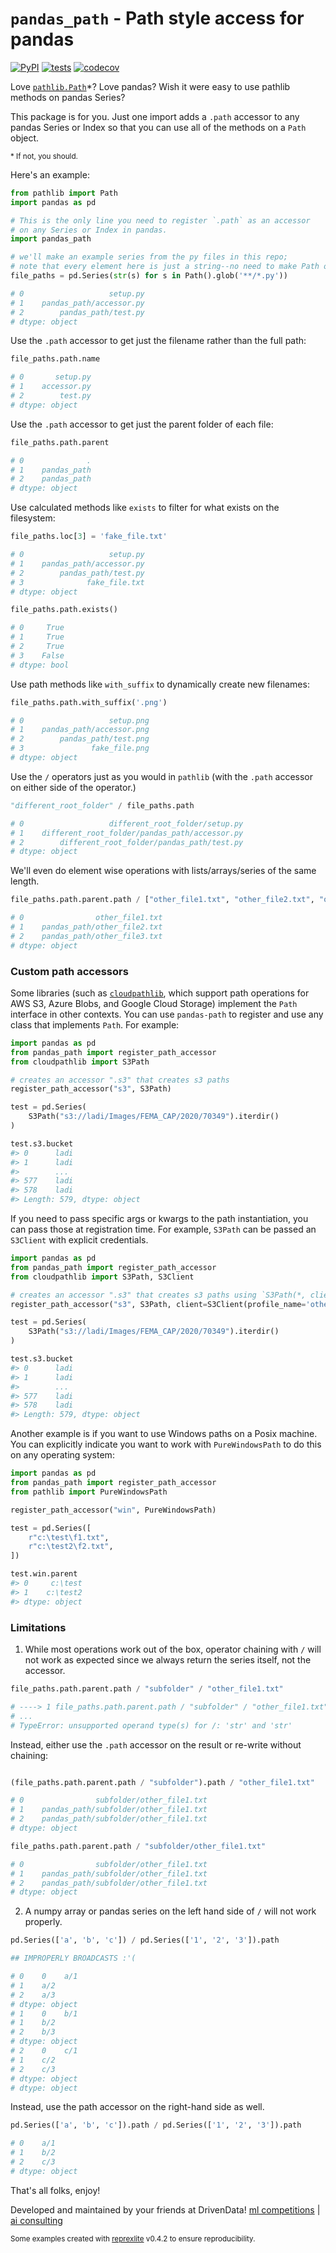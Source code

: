 # `pandas_path` - Path style access for pandas

[![PyPI](https://img.shields.io/pypi/v/pandas-path.svg)](https://pypi.org/project/pandas-path/)
[![tests](https://github.com/drivendataorg/pandas-path/workflows/tests/badge.svg?branch=master)](https://github.com/drivendataorg/pandas-path/actions?query=workflow%3Atests+branch%3Amaster)
[![codecov](https://codecov.io/gh/drivendataorg/pandas-path/branch/master/graph/badge.svg)](https://codecov.io/gh/drivendataorg/pandas-path)

Love [`pathlib.Path`](https://docs.python.org/3/library/pathlib.html)*? Love pandas? Wish it were easy to use pathlib methods on pandas Series?

This package is for you. Just one import adds a `.path` accessor to any pandas Series or Index so that you can use all of the methods on a `Path` object.

<small> * If not, you should.</small>

Here's an example:

```python
from pathlib import Path
import pandas as pd

# This is the only line you need to register `.path` as an accessor
# on any Series or Index in pandas.
import pandas_path

# we'll make an example series from the py files in this repo;
# note that every element here is just a string--no need to make Path objects yourself
file_paths = pd.Series(str(s) for s in Path().glob('**/*.py'))

# 0                   setup.py
# 1    pandas_path/accessor.py
# 2        pandas_path/test.py
# dtype: object
```

Use the `.path` accessor to get just the filename rather than the full path:

```python
file_paths.path.name

# 0       setup.py
# 1    accessor.py
# 2        test.py
# dtype: object
```

Use the `.path` accessor to get just the parent folder of each file:

```python
file_paths.path.parent

# 0              .
# 1    pandas_path
# 2    pandas_path
# dtype: object
```

Use calculated methods like `exists` to filter for what exists on the filesystem:

```python
file_paths.loc[3] = 'fake_file.txt'

# 0                   setup.py
# 1    pandas_path/accessor.py
# 2        pandas_path/test.py
# 3              fake_file.txt
# dtype: object

file_paths.path.exists()

# 0     True
# 1     True
# 2     True
# 3    False
# dtype: bool
```

Use path methods like `with_suffix` to dynamically create new filenames:

```python
file_paths.path.with_suffix('.png')

# 0                   setup.png
# 1    pandas_path/accessor.png
# 2        pandas_path/test.png
# 3               fake_file.png
# dtype: object
```

Use the `/` operators just as you would in `pathlib` (with the `.path` accessor on either side of the operator.)

```python
"different_root_folder" / file_paths.path

# 0                   different_root_folder/setup.py
# 1    different_root_folder/pandas_path/accessor.py
# 2        different_root_folder/pandas_path/test.py
# dtype: object
```

We'll even do element wise operations with lists/arrays/series of the same length.

```python
file_paths.path.parent.path / ["other_file1.txt", "other_file2.txt", "other_file3.txt"]

# 0                other_file1.txt
# 1    pandas_path/other_file2.txt
# 2    pandas_path/other_file3.txt
# dtype: object
```

### Custom path accessors

Some libraries (such as [`cloudpathlib`](https://cloudpathlib.drivendata.org/), which support path operations for AWS S3,
Azure Blobs, and Google Cloud Storage) implement the `Path` interface in other contexts. You can use `pandas-path` to
register and use any class that implements `Path`. For example:

```python
import pandas as pd
from pandas_path import register_path_accessor
from cloudpathlib import S3Path

# creates an accessor ".s3" that creates s3 paths
register_path_accessor("s3", S3Path)

test = pd.Series(
    S3Path("s3://ladi/Images/FEMA_CAP/2020/70349").iterdir()
)

test.s3.bucket
#> 0      ladi
#> 1      ladi
#>        ... 
#> 577    ladi
#> 578    ladi
#> Length: 579, dtype: object
```

If you need to pass specific args or kwargs to the path instantiation, you can pass those at registration time. For example,
`S3Path` can be passed an `S3Client` with explicit credentials.


```python
import pandas as pd
from pandas_path import register_path_accessor
from cloudpathlib import S3Path, S3Client

# creates an accessor ".s3" that creates s3 paths using `S3Path(*, client=S3Client(...))`
register_path_accessor("s3", S3Path, client=S3Client(profile_name='other_aws_profile'))

test = pd.Series(
    S3Path("s3://ladi/Images/FEMA_CAP/2020/70349").iterdir()
)

test.s3.bucket
#> 0      ladi
#> 1      ladi
#>        ... 
#> 577    ladi
#> 578    ladi
#> Length: 579, dtype: object
```

Another example is if you want to use Windows paths on a Posix machine. You can explicitly indicate you want
to work with `PureWindowsPath` to do this on any operating system:

```python
import pandas as pd
from pandas_path import register_path_accessor
from pathlib import PureWindowsPath

register_path_accessor("win", PureWindowsPath)

test = pd.Series([
    r"c:\test\f1.txt",
    r"c:\test2\f2.txt",
])

test.win.parent
#> 0     c:\test
#> 1    c:\test2
#> dtype: object
```

### Limitations

1. While most operations work out of the box, operator chaining with `/` will not work as expected since we always return the series itself, not the accessor.

```python
file_paths.path.parent.path / "subfolder" / "other_file1.txt"

# ----> 1 file_paths.path.parent.path / "subfolder" / "other_file1.txt"
# ...
# TypeError: unsupported operand type(s) for /: 'str' and 'str'

```

Instead, either use the `.path` accessor on the result or re-write without chaining:

```python

(file_paths.path.parent.path / "subfolder").path / "other_file1.txt"

# 0                subfolder/other_file1.txt
# 1    pandas_path/subfolder/other_file1.txt
# 2    pandas_path/subfolder/other_file1.txt
# dtype: object

file_paths.path.parent.path / "subfolder/other_file1.txt"

# 0                subfolder/other_file1.txt
# 1    pandas_path/subfolder/other_file1.txt
# 2    pandas_path/subfolder/other_file1.txt
# dtype: object

```

2. A numpy array or pandas series on the left hand side of `/` will not work properly.


```python
pd.Series(['a', 'b', 'c']) / pd.Series(['1', '2', '3']).path

## IMPROPERLY BROADCASTS :'(

# 0    0    a/1
# 1    a/2
# 2    a/3
# dtype: object
# 1    0    b/1
# 1    b/2
# 2    b/3
# dtype: object
# 2    0    c/1
# 1    c/2
# 2    c/3
# dtype: object
# dtype: object
```

Instead, use the path accessor on the right-hand side as well.

```python
pd.Series(['a', 'b', 'c']).path / pd.Series(['1', '2', '3']).path

# 0    a/1
# 1    b/2
# 2    c/3
# dtype: object
```


That's all folks, enjoy!

Developed and maintained by your friends at DrivenData! [ml competitions](https://www.drivendata.org/) | [ai consulting](http://drivendata.co/)

<sup>Some examples created with [reprexlite](https://github.com/jayqi/reprexlite) v0.4.2 to ensure reproducibility.</sup>
